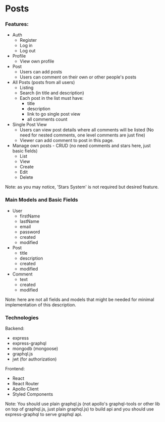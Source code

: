 # Posts

### Features:

* Auth
  - Register
  - Log in
  - Log out
* Profile
  - View own profile
* Post
  - Users can add posts
  - Users can comment on their own or other people's posts
* All Posts (posts from all users)
  - Listing
  - Search (in title and description)
  - Each post in the list must have:
    * title
    * description
    * link to go single post view
    * all comments count
* Single Post View
  - Users can view post details where all comments will be listed (No need for nested comments, one level comments are just fine)
  - Viewer can add comment to post in this page.
* Manage own posts - CRUD (no need comments and stars here, just basic fields)
  - List
  - View 
  - Create
  - Edit
  - Delete

Note: as you may notice, 'Stars System' is not required but desired feature.

### Main Models and Basic Fields

* User
  - firstName
  - lastName
  - email
  - password
  - created
  - modified
* Post
  - title
  - description
  - created
  - modified
* Comment
  - text
  - created
  - modified

Note: here are not all fields and models that might be needed for minimal implementation of this description.

### Technologies

Backend:
* express
* express-graphql
* mongodb (mongoose)
* graphql.js
* jwt (for authorization)

Frontend:
* React
* React Router
* Apollo Client
* Styled Components

Note: You should use plain graphql.js (not apollo's graphql-tools or other lib on top of graphql.js, just plain graphql.js) to build api and you should use express-graphql to serve graphql api.
